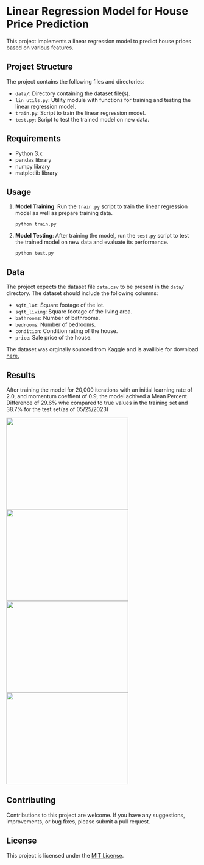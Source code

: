 # Linear Regression Model for House Price Prediction

This project implements a linear regression model to predict house prices based on various features.

## Project Structure

The project contains the following files and directories:

- `data/`: Directory containing the dataset file(s).
- `lin_utils.py`: Utility module with functions for training and testing the linear regression model.
- `train.py`: Script to train the linear regression model.
- `test.py`: Script to test the trained model on new data.

## Requirements

- Python 3.x
- pandas library
- numpy library
- matplotlib library

## Usage

1. **Model Training**: Run the `train.py` script to train the linear regression model as well as prepare training data.

    ```
    python train.py
    ```

2. **Model Testing**: After training the model, run the `test.py` script to test the trained model on new data and evaluate its performance.

    ```
    python test.py
    ```

## Data

The project expects the dataset file `data.csv` to be present in the `data/` directory. The dataset should include the following columns:

- `sqft_lot`: Square footage of the lot.
- `sqft_living`: Square footage of the living area.
- `bathrooms`: Number of bathrooms.
- `bedrooms`: Number of bedrooms.
- `condition`: Condition rating of the house.
- `price`: Sale price of the house.

The dataset was orginally sourced from Kaggle and is availible for download [here.](https://www.kaggle.com/datasets/shree1992/housedata)

## Results

After training the model for 20,000 iterations with an initial learning rate of 2.0, and momentum coeffient of 0.9, the model achived a Mean Percent Difference of 29.6% whe compared to true values in the training set and 38.7% for the test set(as of 05/25/2023)
<div>
<img src="https://i.imgur.com/iZeOb75.png" width="320" height="240">
<img src="https://i.imgur.com/sptcKY9.png" width="320" height="240">
<img src="https://i.imgur.com/E59VrmH.png" width="320" height="240">
<img src="https://i.imgur.com/7jTHEmK.png" width="320" height="240">
</div>

## Contributing

Contributions to this project are welcome. If you have any suggestions, improvements, or bug fixes, please submit a pull request.

## License

This project is licensed under the [MIT License](LICENSE).

